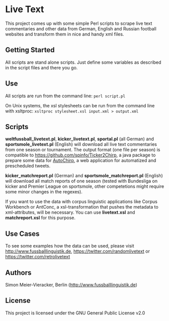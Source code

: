 # Live Text

This project comes up with some simple Perl scripts to scrape live text commentaries and other data from German, English and Russian football websites and transform them in nice and handy xml files.

## Getting Started

All scripts are stand alone scripts. Just define some variables as described in the script files and there you go.

## Use

All scripts are run from the command line: 
```perl script.pl```

On Unix systems, the xsl stylesheets can be run from the command line with xsltproc:
```xsltproc stylesheet.xsl input.xml > output.xml```

## Scripts

**weltfussball_livetext.pl**, **kicker_livetext.pl**, **sportal.pl** (all German) and **sportsmole_livetext.pl** (English) will download all live text commentaries from one season or tournament.
The output format (one file per season) is compatible to https://github.com/spinfo/Ticker2Chirp, a java package to prepare some data for [AutoChirp](https://autochirp.spinfo.uni-koeln.de/home), a web application for automatized and prescheduled tweets.

**kicker_matchreport.pl** (German) and **sportsmole_matchreport.pl** (English) will download all match reports of one season (tested with Bundesliga on kicker and Premier League on sportsmole, other competetions might require some minor changes in the regexes).

If you want to use the data with corpus linguistic applications like Corpus Workbench or AntConc, a xsl-transformation that pushes the metadata to xml-attributes, will be necessary. You can use **livetext.xsl** and **matchreport.xsl** for this purpose. 

## Use Cases

To see some examples how the data can be used, please visit http://www.fussballlinguistik.de, https://twitter.com/randomlivetext or https://twitter.com/retrolivetext

## Authors

Simon Meier-Vieracker, Berlin (http://www.fussballlinguistik.de)

## License

This project is licensed under the GNU General Public License v2.0
